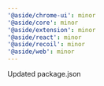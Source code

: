```yaml
---
'@aside/chrome-ui': minor
'@aside/core': minor
'@aside/extension': minor
'@aside/react': minor
'@aside/recoil': minor
'@aside/web': minor
---
```


Updated package.json
